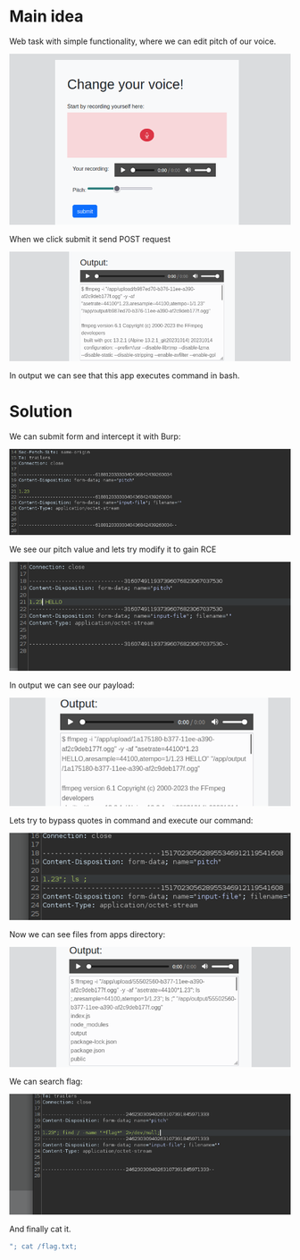 # Main idea

Web task with simple functionality, where we can edit pitch of our voice.

![](../../attachments/Pasted%20image%2020240115131800.png)

When we click submit it send POST request

![](../../attachments/Pasted%20image%2020240115132204.png)

In output we can see that this app executes command in bash.

# Solution

We can submit form and intercept it with Burp:

![](../../attachments/Pasted%20image%2020240115132109.png)

We see our pitch value and lets try modify it to gain RCE

![](../../attachments/Pasted%20image%2020240115132416.png)

In output we can see our payload:

![](../../attachments/Pasted%20image%2020240115132448.png)

Lets try to bypass quotes in command and execute our command:

![](../../attachments/Pasted%20image%2020240115132555.png)

Now we can see files from apps directory:

![](../../attachments/Pasted%20image%2020240115132640.png)

We can search flag:

![](../../attachments/Pasted%20image%2020240115132925.png)

And finally cat it.

```sh
"; cat /flag.txt;
```
